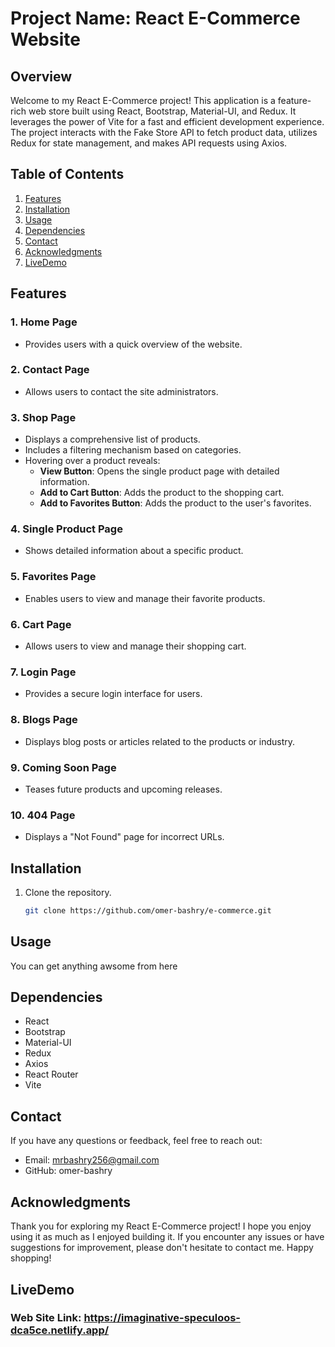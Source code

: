 # Project Name: React E-Commerce Website

## Overview

Welcome to my React E-Commerce project! This application is a feature-rich web store built using React, Bootstrap, Material-UI, and Redux. It leverages the power of Vite for a fast and efficient development experience. The project interacts with the Fake Store API to fetch product data, utilizes Redux for state management, and makes API requests using Axios.

## Table of Contents

1. [Features](#features)
2. [Installation](#installation)
3. [Usage](#usage)
4. [Dependencies](#dependencies)
5. [Contact](#contact)
6. [Acknowledgments](#acknowledgments)
7. [LiveDemo](#LiveDemo)

## Features

### 1. Home Page
- Provides users with a quick overview of the website.

### 2. Contact Page
- Allows users to contact the site administrators.

### 3. Shop Page
- Displays a comprehensive list of products.
- Includes a filtering mechanism based on categories.
- Hovering over a product reveals:
  - **View Button**: Opens the single product page with detailed information.
  - **Add to Cart Button**: Adds the product to the shopping cart.
  - **Add to Favorites Button**: Adds the product to the user's favorites.

### 4. Single Product Page
- Shows detailed information about a specific product.

### 5. Favorites Page
- Enables users to view and manage their favorite products.

### 6. Cart Page
- Allows users to view and manage their shopping cart.

### 7. Login Page
- Provides a secure login interface for users.

### 8. Blogs Page
- Displays blog posts or articles related to the products or industry.

### 9. Coming Soon Page
- Teases future products and upcoming releases.

### 10. 404 Page
- Displays a "Not Found" page for incorrect URLs.

## Installation

1. Clone the repository.
   ```bash
   git clone https://github.com/omer-bashry/e-commerce.git


## Usage
You can get anything awsome from here 


## Dependencies
- React
- Bootstrap
- Material-UI
- Redux
- Axios
- React Router
- Vite

## Contact
If you have any questions or feedback, feel free to reach out:

- Email: mrbashry256@gmail.com
- GitHub: omer-bashry


## Acknowledgments
Thank you for exploring my React E-Commerce project! I hope you enjoy using it as much as I enjoyed building it. If you encounter any issues or have suggestions for improvement, please don't hesitate to contact me. Happy shopping!

## LiveDemo
 ### Web Site Link: https://imaginative-speculoos-dca5ce.netlify.app/
